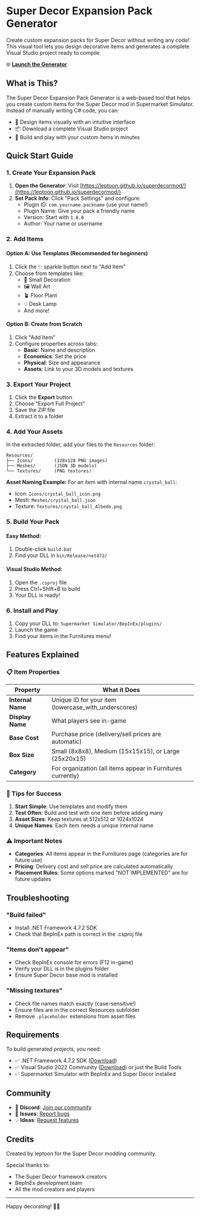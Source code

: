 # Super Decor Expansion Pack Generator

Create custom expansion packs for Super Decor without writing any code! This visual tool lets you design decorative items and generates a complete Visual Studio project ready to compile.

🌐 **[Launch the Generator](https://leptoon.github.io/superdecormod/)** 

## What is This?

The Super Decor Expansion Pack Generator is a web-based tool that helps you create custom items for the Super Decor mod in Supermarket Simulator. Instead of manually writing C# code, you can:

- 🎨 Design items visually with an intuitive interface
- 📦 Download a complete Visual Studio project
- 🚀 Build and play with your custom items in minutes

## Quick Start Guide

### 1. Create Your Expansion Pack

1. **Open the Generator**: Visit [https://leptoon.github.io/superdecormod/](https://leptoon.github.io/superdecormod/)
2. **Set Pack Info**: Click "Pack Settings" and configure:
   - Plugin ID: `com.yourname.packname` (use your name!)
   - Plugin Name: Give your pack a friendly name
   - Version: Start with `1.0.0`
   - Author: Your name or username

### 2. Add Items

#### Option A: Use Templates (Recommended for beginners)
1. Click the ✨ sparkle button next to "Add Item"
2. Choose from templates like:
   - 🏺 Small Decoration
   - 🖼️ Wall Art
   - 🪴 Floor Plant
   - 💡 Desk Lamp
   - And more!

#### Option B: Create from Scratch
1. Click "Add Item"
2. Configure properties across tabs:
   - **Basic**: Name and description
   - **Economics**: Set the price
   - **Physical**: Size and appearance
   - **Assets**: Link to your 3D models and textures

### 3. Export Your Project

1. Click the **Export** button
2. Choose "Export Full Project"
3. Save the ZIP file
4. Extract it to a folder

### 4. Add Your Assets

In the extracted folder, add your files to the `Resources` folder:

```
Resources/
├── Icons/        (128x128 PNG images)
├── Meshes/       (JSON 3D models)
└── Textures/     (PNG textures)
```

**Asset Naming Example:**
For an item with internal name `crystal_ball`:
- Icon: `Icons/crystal_ball_icon.png`
- Mesh: `Meshes/crystal_ball.json`
- Texture: `Textures/crystal_ball_Albedo.png`

### 5. Build Your Pack

#### Easy Method:
1. Double-click `build.bat`
2. Find your DLL in `bin/Release/net472/`

#### Visual Studio Method:
1. Open the `.csproj` file
2. Press Ctrl+Shift+B to build
3. Your DLL is ready!

### 6. Install and Play

1. Copy your DLL to: `Supermarket Simulator/BepInEx/plugins/`
2. Launch the game
3. Find your items in the Furnitures menu!

## Features Explained

### 📋 Item Properties

| Property | What it Does |
|----------|--------------|
| **Internal Name** | Unique ID for your item (lowercase_with_underscores) |
| **Display Name** | What players see in-game |
| **Base Cost** | Purchase price (delivery/sell prices are automatic) |
| **Box Size** | Small (8x8x8), Medium (15x15x15), or Large (25x20x15) |
| **Category** | For organization (all items appear in Furnitures currently) |

### 🎯 Tips for Success

1. **Start Simple**: Use templates and modify them
2. **Test Often**: Build and test with one item before adding many
3. **Asset Sizes**: Keep textures at 512x512 or 1024x1024
4. **Unique Names**: Each item needs a unique internal name

### ⚠️ Important Notes

- **Categories**: All items appear in the Furnitures page (categories are for future use)
- **Pricing**: Delivery cost and sell price are calculated automatically
- **Placement Rules**: Some options marked "NOT IMPLEMENTED" are for future updates

## Troubleshooting

### "Build failed"
- Install .NET Framework 4.7.2 SDK
- Check that BepInEx path is correct in the .csproj file

### "Items don't appear"
- Check BepInEx console for errors (F12 in-game)
- Verify your DLL is in the plugins folder
- Ensure Super Decor base mod is installed

### "Missing textures"
- Check file names match exactly (case-sensitive!)
- Ensure files are in the correct Resources subfolder
- Remove `.placeholder` extensions from asset files

## Requirements

To build generated projects, you need:
- ✅ .NET Framework 4.7.2 SDK ([Download](https://dotnet.microsoft.com/download/dotnet-framework/net472))
- ✅ Visual Studio 2022 Community ([Download](https://visualstudio.microsoft.com/vs/community/)) or just the Build Tools
- ✅ Supermarket Simulator with BepInEx and Super Decor installed

## Community

- 💬 **Discord**: [Join our community](https://discord.gg/yourdiscord)
- 🐛 **Issues**: [Report bugs](https://github.com/leptoon/superdecormod/issues)
- 💡 **Ideas**: [Request features](https://github.com/leptoon/superdecormod/discussions)

## Credits

Created by leptoon for the Super Decor modding community.

Special thanks to:
- The Super Decor framework creators
- BepInEx development team
- All the mod creators and players

---

Happy decorating! 🎨✨